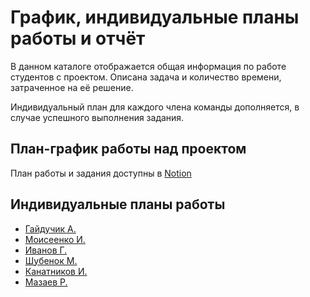 # График, индивидуальные планы работы и отчёт

В данном каталоге отображается общая информация по работе студентов с проектом. Описана задача и количество времени, затраченное на её решение.

Индивидуальный план для каждого члена команды дополняется, в случае успешного выполнения задания.

## План-график работы над проектом

План работы и задания доступны в [Notion](https://www.notion.so/polyalert/fccbb3bbb28c429987f2fc56928d2df3?v=ccb43ec536584fe78c413055f8023453 "Notion")

## Индивидуальные планы работы

- [Гайдучик А.](gaiduchik.md)
- [Моисеенко И.](moiseenko.md)
- [Иванов Г.](ivanov.md)
- [Шубенок М.](shubenok.md)
- [Канатников И.](kanat.md)
- [Мазаев Р.](mazaev.md)


<!-- ## Отчёт

Также в эту папку нужно будет поместить итоговый отчёт о проекте, когда он будет готов. -->
